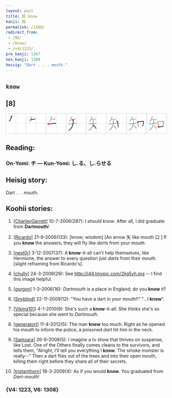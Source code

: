 ```yaml
---
layout: post
title: 知 know
kanji: 知
permalink: /1308/
redirect_from:
 - /知/
 - /know/
 - /v4/1223/
pre_kanji: 1307
nex_kanji: 1309
heisig: "Dart . . . mouth."
---
```


## `know`

## [8]

<div class="stroke"><img src="../images/E79FA5.png" /></div>

## Reading:

### On-Yomi: チ &mdash; Kun-Yomi: し.る、し.らせる

## Heisig story:

Dart . . . mouth.

## Koohii stories:

1) [<a href="http://kanji.koohii.com/profile/CharleyGarrett">CharleyGarrett</a>] 10-7-2006(287): I should <em>know</em>. After all, I did graduate from <strong>Dart</strong><strong>mouth</strong>!

2) [<a href="http://kanji.koohii.com/profile/Ricardo">Ricardo</a>] 21-9-2006(133): [know; wisdom] [An arrow 矢 like mouth 口 ] If you<strong> know</strong> the answers, they will fly like <em>dart</em>s from your <em>mouth</em>.

3) [<a href="http://kanji.koohii.com/profile/nest0r">nest0r</a>] 3-12-2007(37): A<strong> know</strong>-it-all can&#039;t help themselves, like Hermione, the answer to every question just <em>darts</em> from their <em>mouth</em>. [slight reframing from Ricardo&#039;s].

4) [<a href="http://kanji.koohii.com/profile/chully">chully</a>] 24-3-2009(29): See <a href="http://i44.tinypic.com/2ljg5yh.jpg">http://i44.tinypic.com/2ljg5yh.jpg</a> -- I find this image helpful.

5) [<a href="http://kanji.koohii.com/profile/gorgon">gorgon</a>] 1-3-2006(16): <em>Dartmouth</em> is a place in England; do you<strong> know</strong> it?

6) [<a href="http://kanji.koohii.com/profile/Snyblind">Snyblind</a>] 22-11-2009(12): &quot;You have a dart in your mouth!!&quot; &quot;...I<strong> know</strong>&quot;.

7) [<a href="http://kanji.koohii.com/profile/Viking101">Viking101</a>] 4-1-2010(9): She&#039;s such a<strong> know</strong>-it-all. She thinks she&#039;s so special because she went to <em>Dartmouth</em>.

8) [<a href="http://kanji.koohii.com/profile/generatort">generatort</a>] 11-4-2012(5): The man <strong>knew</strong> too much. Right as he opened his <em>mouth</em> to inform the police, a poisoned <em>dart</em> hit him in the neck.

9) [<a href="http://kanji.koohii.com/profile/Samsara">Samsara</a>] 26-9-2008(5): I imagine a tv show that thrives on suspense, like Lost. One of the Others finally comes cleans to the survivors, and tells them, &quot;Alright, I&#039;ll tell you everything I<strong> know</strong>. The smoke monster is really--&quot; Then a dart flies out of the trees and into their open mouth, killing them right before they share all of their secrets.

10) [<a href="http://kanji.koohii.com/profile/tristanthorn">tristanthorn</a>] 18-3-2009(4): As if you would<strong> know</strong>. You graduated from <em>Dart</em>-<em>mouth</em>!

### {V4: 1223, V6: 1308}
